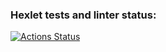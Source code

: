 ### Hexlet tests and linter status:
[![Actions Status](https://github.com/DenisLater/java-project-61/actions/workflows/hexlet-check.yml/badge.svg)](https://github.com/DenisLater/java-project-61/actions)